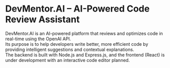 # DevMentor.AI – AI-Powered Code Review Assistant

DevMentor.AI is an AI-powered platform that reviews and optimizes code in real-time using the OpenAI API.  
Its purpose is to help developers write better, more efficient code by providing intelligent suggestions and contextual explanations.  
The backend is built with Node.js and Express.js, and the frontend (React) is under development with an interactive code editor planned.
